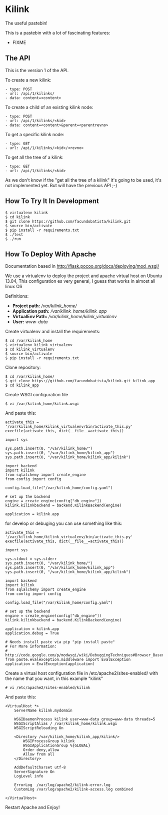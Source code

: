 Kilink
======

The useful pastebin!

This is a pastebin with a lot of fascinating features:

  - FIXME


The API
-------

This is the version 1 of the API.

To create a new kilink:

    - type: POST
    - url: /api/1/kilinks/
    - data: content=<content>

To create a child of an existing kilink node:

    - type: POST
    - url: /api/1/kilinks/<kid>
    - data: content=<content>&parent=<parentrevno>

To get a specific kilink node:

    - type: GET
    - url: /api/1/kilinks/<kid>/<revno>

To get all the tree of a kilink:

    - type: GET
    - url: /api/1/kilinks/<kid>

As we don't know if the "get all the tree of a kilink" it's going to be used,
it's not implemented yet. But will have the previous API ;-)


How To Try It In Development
----------------------------

    $ virtualenv kilink
    $ cd kilink
    $ git clone https://github.com/facundobatista/kilink.git
    $ source bin/activate
    $ pip install -r requirements.txt
    $ ./test
    $ ./run

How To Deploy With Apache
-------------------------

Documentation based in http://flask.pocoo.org/docs/deploying/mod_wsgi/

We use a virtualenv to deploy the project and apache virtual host on Ubuntu
13.04, This configuration es very general, I guess that works in almost all
linux OS

Definitions:

 - **Project path:** */var/kilink_home/*
 - **Application path:** */var/kilink_home/kilink_app*
 - **VirtualEnv Path:** */var/kilink_home/kilink_virtualenv*
 - **User:** *www-data*

Create virtualenv and install the requirements:

    $ cd /var/kilink_home
    $ virtualenv kilink_virtualenv
    $ cd kilink_virtualenv
    $ source bin/activate
    $ pip install -r requirements.txt

Clone repository:
    
    $ cd /var/kilink_home/
    $ git clone https://github.com/facundobatista/kilink.git kilink_app
    $ cd kilink_app
    
Create WSGI configuration file
    
    $ vi /var/kilink_home/kilink.wsgi

And paste this:
    
    activate_this = '/var/kilink_home/kilink_virtualenv/bin/activate_this.py'
    execfile(activate_this, dict(__file__=activate_this))
    
    import sys
    
    sys.path.insert(0, "/var/kilink_home/")
    sys.path.insert(0, "/var/kilink_home/kilink_app")
    sys.path.insert(0, "/var/kilink_home/kilink_app/kilink")
    
    import backend
    import kilink
    from sqlalchemy import create_engine
    from config import config 
    
    config.load_file("/var/kilink_home/config.yaml")
    
    # set up the backend
    engine = create_engine(config["db_engine"])
    kilink.kilinkbackend = backend.KilinkBackend(engine)
    
    application = kilink.app
    

for develop or debuging you can use something like this:

    activate_this = '/var/kilink_home/kilink_virtualenv/bin/activate_this.py'
    execfile(activate_this, dict(__file__=activate_this))
    
    import sys
    
    sys.stdout = sys.stderr
    sys.path.insert(0, "/var/kilink_home/")
    sys.path.insert(0, "/var/kilink_home/kilink_app")
    sys.path.insert(0, "/var/kilink_home/kilink_app/kilink")
    
    import backend
    import kilink
    from sqlalchemy import create_engine
    from config import config 
    
    config.load_file("/var/kilink_home/config.yaml")
    
    # set up the backend
    engine = create_engine(config["db_engine"])
    kilink.kilinkbackend = backend.KilinkBackend(engine)
    
    application = kilink.app
    application.debug = True
    
    # Needs install paste via pip "pip install paste"
    # For More information:
    # http://code.google.com/p/modwsgi/wiki/DebuggingTechniques#Browser_Based_Debugger
    from paste.evalexception.middleware import EvalException
    application = EvalException(application)


Create a virtual host configuration file in /etc/apache2/sites-enabled/
with the name that you want, in this example "kilink"
    
    # vi /etc/apache2/sites-enabled/kilink

And paste this:

    <VirtualHost *>
        ServerName kilink.mydomain
    
        WSGIDaemonProcess kilink user=www-data group=www-data threads=5
        WSGIScriptAlias / /var/kilink_home/kilink.wsgi
        WSGIScriptReloading On
    
        <Directory /var/kilink_home/kilink_app/kilink/>
            WSGIProcessGroup kilink
            WSGIApplicationGroup %{GLOBAL}
            Order deny,allow
            Allow from all
        </Directory>
    
        AddDefaultCharset utf-8
        ServerSignature On
        LogLevel info
        
        ErrorLog  /var/log/apache2/kilink-error.log
        CustomLog /var/log/apache2/kilink-access.log combined
    
    </VirtualHost>
    
Restart Apache and Enjoy!

